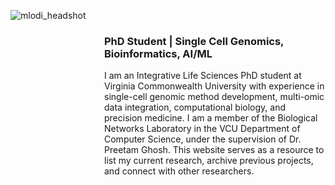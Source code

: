 ![mlodi_headshot](https://github.com/user-attachments/assets/e2b337a2-400d-4d94-b257-20fc9c26bff8)

<div style="margin-left: 150px;"> <!-- Adjust the margin-left value as needed -->

### PhD Student | Single Cell Genomics, Bioinformatics, AI/ML

I am an Integrative Life Sciences PhD student at Virginia Commonwealth University with experience in single-cell genomic method development, multi-omic data integration, computational biology, and precision medicine. I am a member of the Biological Networks Laboratory in the VCU Department of Computer Science, under the supervision of Dr. Preetam Ghosh. This website serves as a resource to list my current research, archive previous projects, and connect with other researchers.
</div>


